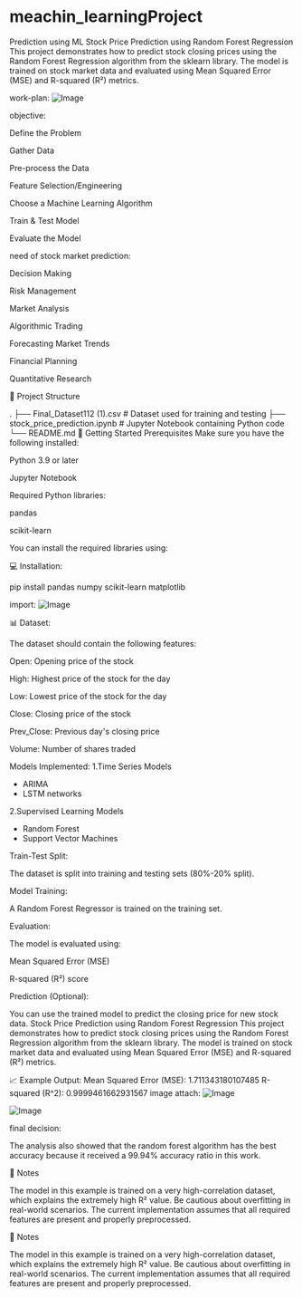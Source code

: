 # meachin_learningProject
Prediction using ML
Stock Price Prediction using Random Forest Regression
This project demonstrates how to predict stock closing prices using the Random Forest Regression algorithm from the sklearn library. The model is trained on stock market data and evaluated using Mean Squared Error (MSE) and R-squared (R²) metrics.

work-plan:
![Image](https://github.com/user-attachments/assets/6598afd4-0544-495f-a285-f9450cf65b94)

objective:

Define the Problem

Gather Data

Pre-process the Data

Feature Selection/Engineering

Choose a Machine Learning Algorithm

Train & Test  Model

Evaluate the Model


need of stock market prediction:

Decision Making

Risk Management

Market Analysis

Algorithmic Trading

Forecasting Market Trends

Financial Planning

Quantitative Research


📂 Project Structure

.
├── Final_Dataset112 (1).csv   # Dataset used for training and testing
├── stock_price_prediction.ipynb   # Jupyter Notebook containing Python code
└── README.md
🚀 Getting Started
Prerequisites
Make sure you have the following installed:

Python 3.9 or later

Jupyter Notebook


Required Python libraries:

pandas

scikit-learn

You can install the required libraries using:

💻 Installation:

pip install pandas numpy scikit-learn  matplotlib

import:
![Image](https://github.com/user-attachments/assets/0c2cf325-f7ee-41f1-b44f-df1c0f1d81b4)

📊 Dataset:

The dataset should contain the following features:

Open: Opening price of the stock

High: Highest price of the stock for the day

Low: Lowest price of the stock for the day

Close: Closing price of the stock

Prev_Close: Previous day's closing price

Volume: Number of shares traded

Models Implemented:
1.Time Series Models

* ARIMA
* LSTM networks

2.Supervised Learning Models

* Random Forest
* Support Vector Machines

Train-Test Split:

The dataset is split into training and testing sets (80%-20% split).

Model Training:

A Random Forest Regressor is trained on the training set.

Evaluation:

The model is evaluated using:


Mean Squared Error (MSE)

R-squared (R²) score

Prediction (Optional):

You can use the trained model to predict the closing price for new stock data.
Stock Price Prediction using Random Forest Regression
This project demonstrates how to predict stock closing prices using the Random Forest Regression algorithm from the sklearn library. The model is trained on stock market data and evaluated using Mean Squared Error (MSE) and R-squared (R²) metrics.


📈 Example Output:
Mean Squared Error (MSE): 1.711343180107485
R-squared (R^2): 0.9999461662931567
image attach:
![Image](https://github.com/user-attachments/assets/01d15db4-7d0f-427b-b8ca-17d18db28ff0)

![Image](https://github.com/user-attachments/assets/bf453e37-cd7e-42e8-b8a0-994c2fc5d61f)

final decision:

The analysis also showed that the random forest algorithm has the
best accuracy because it received a 99.94% accuracy ratio in this work.

📌 Notes

The model in this example is trained on a very high-correlation dataset, which explains the extremely high R² value. Be cautious about overfitting in real-world scenarios.
The current implementation assumes that all required features are present and properly preprocessed.

📌 Notes

The model in this example is trained on a very high-correlation dataset, which explains the extremely high R² value. Be cautious about overfitting in real-world scenarios.
The current implementation assumes that all required features are present and properly preprocessed.
